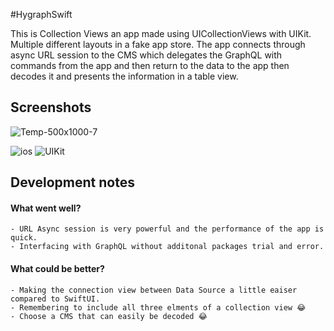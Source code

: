 #HygraphSwift

This is Collection Views an app made using UICollectionViews with UIKit. Multiple different layouts in a fake app store. The app connects through async URL session to the CMS which delegates the GraphQL with commands from the app and then return to the data to the app then decodes it and presents the information in a table view.


## Screenshots

![Temp-500x1000-7](https://user-images.githubusercontent.com/77019152/200451978-921afaa4-0b76-4a14-aed4-6d62a3df49cc.jpg)





![ios](https://img.shields.io/badge/13.0%2B-iOS-blue)
![UIKit](https://img.shields.io/badge/UIKit-framework%20-orange)



## Development notes

#### What went well?

    - URL Async session is very powerful and the performance of the app is quick.
    - Interfacing with GraphQL without additonal packages trial and error.

    

#### What could be better?

    - Making the connection view between Data Source a little eaiser compared to SwiftUI.
    - Remembering to include all three elments of a collection view 😂
    - Choose a CMS that can easily be decoded 😂

